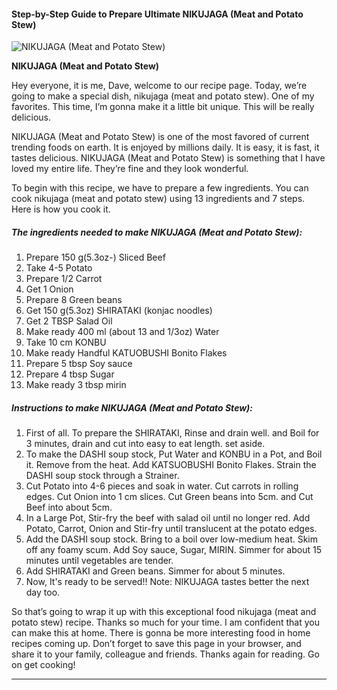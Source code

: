             

#### Step-by-Step Guide to Prepare Ultimate NIKUJAGA (Meat and Potato Stew)

![NIKUJAGA (Meat and Potato Stew)](https://img-global.cpcdn.com/recipes/369596b113b3dfcf/751x532cq70/nikujaga-meat-and-potato-stew-recipe-main-photo.jpg)

**NIKUJAGA (Meat and Potato Stew)**

Hey everyone, it is me, Dave, welcome to our recipe page. Today, we’re going to make a special dish, nikujaga (meat and potato stew). One of my favorites. This time, I’m gonna make it a little bit unique. This will be really delicious.

NIKUJAGA (Meat and Potato Stew) is one of the most favored of current trending foods on earth. It is enjoyed by millions daily. It is easy, it is fast, it tastes delicious. NIKUJAGA (Meat and Potato Stew) is something that I have loved my entire life. They’re fine and they look wonderful.

To begin with this recipe, we have to prepare a few ingredients. You can cook nikujaga (meat and potato stew) using 13 ingredients and 7 steps. Here is how you cook it.

##### The ingredients needed to make NIKUJAGA (Meat and Potato Stew):

1.  Prepare 150 g(5.3oz-) Sliced Beef
2.  Take 4-5 Potato
3.  Prepare 1/2 Carrot
4.  Get 1 Onion
5.  Prepare 8 Green beans
6.  Get 150 g(5.3oz) SHIRATAKI (konjac noodles)
7.  Get 2 TBSP Salad Oil
8.  Make ready 400 ml (about 13 and 1/3oz) Water
9.  Take 10 cm KONBU
10.  Make ready Handful KATUOBUSHI Bonito Flakes
11.  Prepare 5 tbsp Soy sauce
12.  Prepare 4 tbsp Sugar
13.  Make ready 3 tbsp mirin

##### Instructions to make NIKUJAGA (Meat and Potato Stew):

1.  First of all. To prepare the SHIRATAKI, Rinse and drain well. and Boil for 3 minutes, drain and cut into easy to eat length. set aside.
2.  To make the DASHI soup stock, Put Water and KONBU in a Pot, and Boil it. Remove from the heat. Add KATSUOBUSHI Bonito Flakes. Strain the DASHI soup stock through a Strainer.
3.  Cut Potato into 4-6 pieces and soak in water. Cut carrots in rolling edges. Cut Onion into 1 cm slices. Cut Green beans into 5cm. and Cut Beef into about 5cm.
4.  In a Large Pot, Stir-fry the beef with salad oil until no longer red. Add Potato, Carrot, Onion and Stir-fry until translucent at the potato edges.
5.  Add the DASHI soup stock. Bring to a boil over low-medium heat. Skim off any foamy scum. Add Soy sauce, Sugar, MIRIN. Simmer for about 15 minutes until vegetables are tender.
6.  Add SHIRATAKI and Green beans. Simmer for about 5 minutes.
7.  Now, It's ready to be served!! Note: NIKUJAGA tastes better the next day too.

So that’s going to wrap it up with this exceptional food nikujaga (meat and potato stew) recipe. Thanks so much for your time. I am confident that you can make this at home. There is gonna be more interesting food in home recipes coming up. Don’t forget to save this page in your browser, and share it to your family, colleague and friends. Thanks again for reading. Go on get cooking!

* * *